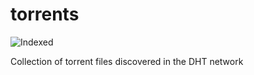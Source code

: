 torrents 
========
![Indexed](https://img.shields.io/badge/indexed-226051-blue)

Collection of torrent files discovered in the DHT network

